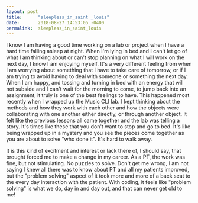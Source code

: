 ```yaml
---
layout: post
title:      "sleepless_in_saint _louis"
date:       2018-08-27 14:53:05 -0400
permalink:  sleepless_in_saint_louis
---
```



I know I am having a good time working on a lab or project when I have a hard time falling asleep at night.  When I'm lying in bed and I can't let go of what I am thinking about or can't stop planning on what I will work on the next day, I know I am enjoying myself.  It's a very different feeling from when I am worrying about something that I have to take care of tomorrow, or if I am trying to avoid having to deal with someone or something the next day.  When I am happy, and tossing and turning in bed with an energy that will not subside and I can't wait for the morning to come, to jump back into an assignment, it truly is one of the best feelings to have.  This happened most recently when I wrapped up the Music CLI lab.  I kept thinking about the methods and how they work with each other and how the objects were collaborating with one another either directly, or through another object.  It felt like the previous lessons all came together and the lab was telling a story.  It's times like these that you don't want to stop and go to bed.  It's like being wrapped up in a mystery and you see the pieces come together as you are about to solve "who done it".  It's hard to walk away.  

It is this kind of excitment and interest or lack there of, I should say, that brought forced me to make a change in my career.  As a PT, the work was fine, but not stimulating.  No puzzles to solve.  Don't get me wrong, I am not saying I knew all there was to know about PT and all my patients improved, but the "problem solving" aspect of it took more and more of a back seat to the every day interaction with the patient.  With coding, it feels like "problem solving" is what we do, day in and day out, and that can never get old to me!  




